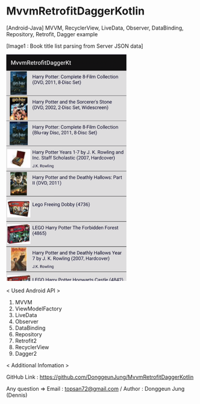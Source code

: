 # MvvmRetrofitDaggerKotlin
[Android-Java] MVVM, RecyclerView, LiveData, Observer, DataBinding, Repository, Retrofit, Dagger example

[Image1 : Book title list parsing from Server JSON data]

<div>
<img src="https://github.com/DonggeunJung/MvvmRetrofitDaggerKotlin/blob/main/MvvmRetrofitDaggerKotlin_SS_01.png?raw=true width="360px" height="600px"></img>
</div>


< Used Android API >
1. MVVM
2. ViewModelFactory
3. LiveData
4. Observer
5. DataBinding
6. Repository
7. Retrofit2
8. RecyclerView
9. Dagger2


< Additional Infomation >

GitHub Link : https://github.com/DonggeunJung/MvvmRetrofitDaggerKotlin

Any question => Email : topsan72@gmail.com / Author : Donggeun Jung (Dennis)

